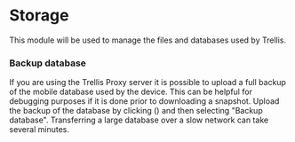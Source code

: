 # Storage
This module will be used to manage the files and databases used by Trellis.

### Backup database
If you are using the Trellis Proxy server it is possible to upload a full backup of the mobile database
used by the device. This can be helpful for debugging purposes if it is done prior to downloading a snapshot.
Upload the backup of the database by clicking (<i class="mdi mdi-dots-vertical"></i>) and then selecting
"Backup database". Transferring a large database over a slow network can take several minutes.
